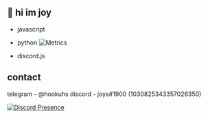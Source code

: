 ## 👋 hi im joy 

+ javascript
+ python                ![Metrics](https://metrics.lecoq.io/?template=classic&base=header%2C%20activity%2C%20community%2C%20repositories%2C%20metadata&base.indepth=false&base.hireable=false&base.skip=false&config.timezone=Europe%2FLondon)

+ discord.js

## contact
telegram - @hookuhs
discord - joys#1900 (1030825343357026350)


[![Discord Presence](https://lanyard.cnrad.dev/api/1030825343357026350)](https://discord.com/users/1030825343357026350[animated=true][idleMessage=smd])
